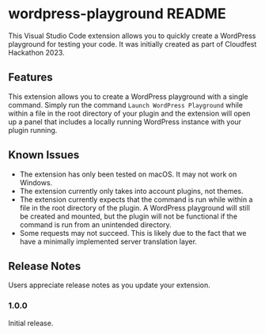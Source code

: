 # wordpress-playground README

This Visual Studio Code extension allows you to quickly create a WordPress playground for testing your code. It was initially created as part of Cloudfest Hackathon 2023.

## Features

This extension allows you to create a WordPress playground with a single command. Simply run the command `Launch WordPress Playground` while within a file in the root directory of your plugin and the extension will open up a panel that includes a locally running WordPress instance with your plugin running.

## Known Issues

- The extension has only been tested on macOS. It may not work on Windows.
- The extension currently only takes into account plugins, not themes.
- The extension currently expects that the command is run while within a file in the root directory of the plugin. A WordPress playground will still be created and mounted, but the plugin will not be functional if the command is run from an unintended directory.
- Some requests may not succeed. This is likely due to the fact that we have a minimally implemented server translation layer.

## Release Notes

Users appreciate release notes as you update your extension.

### 1.0.0

Initial release.
